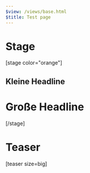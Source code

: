 ```yaml
---
$view: /views/base.html
$title: Test page
---
```

# Stage
[stage color="orange"]
## Kleine Headline
# Große Headline
[/stage]

# Teaser
[teaser size=big]
